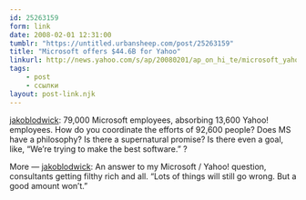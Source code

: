 ```yaml
---
id: 25263159
form: link
date: 2008-02-01 12:31:00
tumblr: "https://untitled.urbansheep.com/post/25263159"
title: "Microsoft offers $44.6B for Yahoo"
linkurl: http://news.yahoo.com/s/ap/20080201/ap_on_hi_te/microsoft_yahoo
tags:
    - post
    - ссылки
layout: post-link.njk
---
```

<p><a href="http://jakoblodwick.com/post/25248494">jakoblodwick</a>: 79,000 Microsoft employees, absorbing 13,600 Yahoo! employees. How do you coordinate the efforts of 92,600 people? Does MS have a philosophy? Is there a supernatural promise? Is there even a goal, like, &ldquo;We&rsquo;re trying to make the best software.&rdquo; ?</p>

<p>More — <a href="http://jakoblodwick.com/post/25295281">jakoblodwick</a>: An answer to my Microsoft / Yahoo! question, consultants getting filthy rich and all. “Lots of things will still go wrong. But a good amount won’t.”</p>
